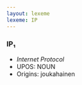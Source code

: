 ```yaml
---
layout: lexeme
lexeme: IP
---
```


###  IP₁

* _Internet Protocol_
* UPOS:  NOUN
* Origins: joukahainen 

